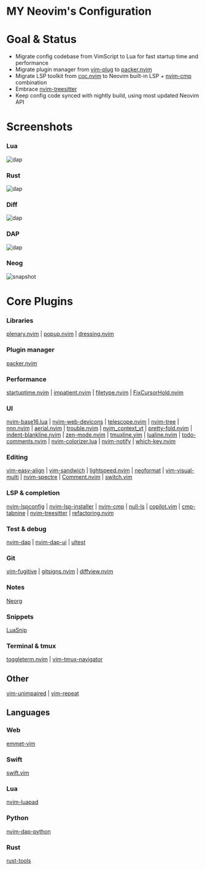 # MY Neovim's Configuration

# Goal & Status

- Migrate config codebase from VimScript to Lua for fast startup time and performance
- Migrate plugin manager from [vim-plug][5] to [packer.nvim][4]
- Migrate LSP toolkit from [coc.nvim][1] to Neovim built-in LSP + [nvim-cmp][2]
  combination
- Embrace [nvim-treesitter][3]
- Keep config code synced with nightly build, using most updated Neovim API

# Screenshots

### Lua

![dap](screenshot/lua.png)

### Rust

![dap](screenshot/rust.png)

### Diff

![dap](screenshot/diff.png)

### DAP

![dap](screenshot/dap.png)

### Neog

![snapshot](screenshot/neorg.png)

# Core Plugins

### Libraries

[plenary.nvim](https://github.com/nvim-lua/plenary.nvim) | [popup.nvim](https://github.com/nvim-lua/popup.nvim) | [dressing.nvim](https://github.com/stevearc/dressing.nvim)

### Plugin manager

[packer.nvim](https://github.com/wbthomason/packer.nvim)

### Performance

[startuptime.nvim](https://github.com/tweekmonster/startuptime.vim) | [impatient.nvim](https://github.com/lewis6991/impatient.nvim) | [filetype.nvim](https://github.com/nathom/filetype.nvim) | [FixCursorHold.nvim](https://github.com/antoinemadec/FixCursorHold.nvim)

### UI

[nvim-base16.lua](https://github.com/NvChad/nvim-base16.lua) | [nvim-web-devicons](https://github.com/kyazdani42/nvim-web-devicons) | [telescope.nvim](https://github.com/nvim-telescope/telescope.nvim) | [nvim-tree](https://github.com/kyazdani42/nvim-tree.lua) | [nnn.nvim](https://github.com/luukvbaal/nnn.nvim) | [aerial.nvim](https://github.com/stevearc/aerial.nvim) | [trouble.nvim](https://github.com/folke/trouble.nvim) | [nvim_context_vt](https://github.com/haringsrob/nvim_context_vt) | [pretty-fold.nvim](https://github.com/anuvyklack/pretty-fold.nvim) | [indent-blankline.nvim](https://github.com/lukas-reineke/indent-blankline.nvim) | [zen-mode.nvim](https://github.com/folke/zen-mode.nvim) | [tmuxline.vim](https://github.com/edkolev/tmuxline.vim) | [lualine.nvim](https://github.com/nvim-lualine/lualine.nvim) | [todo-comments.nvim](https://github.com/folke/todo-comments.nvim) | [nvim-colorizer.lua](https://github.com/norcalli/nvim-colorizer.lua) | [nvim-notify](https://github.com/rcarriga/nvim-notify) | [which-key.nvim](https://github.com/folke/which-key.nvim)

### Editing

[vim-easy-align](https://github.com/junegunn/vim-easy-align) | [vim-sandwich](https://github.com/machakann/vim-sandwich) | [lightspeed.nvim](https://github.com/ggandor/lightspeed.nvim) | [neoformat](https://github.com/sbdchd/neoformat) | [vim-visual-multi](https://github.com/mg979/vim-visual-multi) | [nvim-spectre](https://github.com/windwp/nvim-spectre) | [Comment.nvim](https://github.com/numToStr/Comment.nvim) | [switch.vim](https://github.com/AndrewRadev/switch.vim)

### LSP & completion

[nvim-lspconfig](https://github.com/neovim/nvim-lspconfig) | [nvim-lsp-installer](https://github.com/williamboman/nvim-lsp-installer) | [nvim-cmp](https://github.com/hrsh7th/nvim-cmp) | [null-ls](https://github.com/jose-elias-alvarez/null-ls.nvim) | [copilot.vim](https://github.com/github/copilot.vim) | [cmp-tabnine](https://github.com/tzachar/cmp-tabnine) | [nvim-treesitter](https://github.com/nvim-treesitter/nvim-treesitter) | [refactoring.nvim](https://github.com/ThePrimeagen/refactoring.nvim)

### Test & debug

[nvim-dap](https://github.com/mfussenegger/nvim-dap) | [nvim-dap-ui](https://github.com/rcarriga/nvim-dap-ui) | [ultest](https://github.com/rcarriga/vim-ultest)

### Git

[vim-fugitive](https://github.com/tpope/vim-fugitive) | [gitsigns.nvim](https://github.com/lewis6991/gitsigns.nvim) | [diffview.nvim](https://github.com/sindrets/diffview.nvim)

### Notes

[Neorg](https://github.com/nvim-neorg/neorg)

### Snippets

[LuaSnip](https://github.com/L3MON4D3/LuaSnip)

### Terminal & tmux

[toggleterm.nvim](https://github.com/akinsho/toggleterm.nvim) | [vim-tmux-navigator](https://github.com/christoomey/vim-tmux-navigator)

## Other

[vim-unimpaired](https://github.com/tpope/vim-unimpaired) | [vim-repeat](https://github.com/tpope/vim-repeat)

## Languages

### Web

[emmet-vim](https://github.com/mattn/emmet-vim)

### Swift

[swift.vim](https://github.com/keith/swift.vim)

### Lua

[nvim-luapad](https://github.com/rafcamlet/nvim-luapad)

### Python

[nvim-dap-python](https://github.com/mfussenegger/nvim-dap-python)

### Rust

[rust-tools](https://github.com/simrat39/rust-tools.nvim)

[1]: https://github.com/neoclide/coc.nvim
[2]: https://github.com/hrsh7th/nvim-cmp
[3]: https://github.com/nvim-treesitter/nvim-treesitter
[4]: https://github.com/wbthomason/packer.nvim
[5]: https://github.com/junegunn/vim-plug
